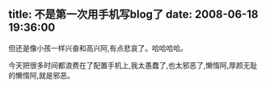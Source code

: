 title: 不是第一次用手机写blog了
date: 2008-06-18 19:36:00
---

但还是像小孩一样兴奋和高兴阿,有点悲哀了。哈哈哈哈。

今天把很多时间都浪费在了配置手机上,我太愚蠢了,也太邪恶了,懒惰阿,厚颜无耻的懒惰阿,就是邪恶。